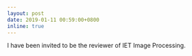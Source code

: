 ```yaml
---
layout: post
date: 2019-01-11 00:59:00+0800
inline: true
---
```


 I have been invited to be the reviewer of IET Image Processing.